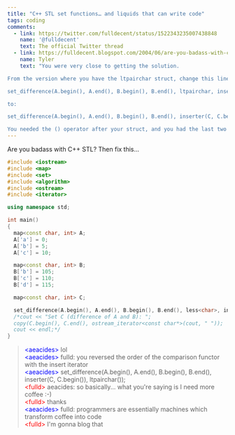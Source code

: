 ```yaml
---
title: "C++ STL set functions… and liquids that can write code"
tags: coding
comments:
  - link: https://twitter.com/fulldecent/status/1522343235007438848
    name: '@fulldecent'
    text: The official Twitter thread
  - link: https://fulldecent.blogspot.com/2004/06/are-you-badass-with-c-then-fix-this.html?showComment=1087170900000#c108717092705622985
    name: Tyler
    text: "You were very close to getting the solution.

From the version where you have the ltpairchar struct, change this line:

set_difference(A.begin(), A.end(), B.begin(), B.end(), ltpairchar, inserter(C, C.begin()) );

to:

set_difference(A.begin(), A.end(), B.begin(), B.end(), inserter(C, C.begin()), ltpairchar());

You needed the () operator after your struct, and you had the last two arguments out of order."
---
```


Are you badass with C++ STL? Then fix this...

```c++
#include <iostream>
#include <map>
#include <set>
#include <algorithm>
#include <ostream>
#include <iterator>

using namespace std;

int main()
{
  map<const char, int> A;
  A['a'] = 0;
  A['b'] = 5;
  A['c'] = 10;

  map<const char, int> B;
  B['b'] = 105;
  B['c'] = 110;
  B['d'] = 115;

  map<const char, int> C;

  set_difference(A.begin(), A.end(), B.begin(), B.end(), less<char>, inserter(C, C.begin()) );
  /*cout << "Set C (difference of A and B): ";
  copy(C.begin(), C.end(), ostream_iterator<const char*>(cout, " "));
  cout << endl;*/
}
```

> <span style="color:blue">&lt;aeacides&gt;</span> lol<br>
> <span style="color:blue">&lt;aeacides&gt;</span> fulld: you reversed the order of the comparison functor with the insert iterator<br>
> <span style="color:blue">&lt;aeacides&gt;</span> set_difference(A.begin(), A.end(), B.begin(), B.end(), inserter(C, C.begin()), ltpairchar());<br>
> <span style="color:red">&lt;fulld&gt;</span> aeacides: so basically... what you're saying is I need more coffee :-)<br>
> <span style="color:red">&lt;fulld&gt;</span> thanks<br>
> <span style="color:blue">&lt;aeacides&gt;</span> fulld: programmers are essentially machines which transform coffee into code<br>
> <span style="color:red">&lt;fulld&gt;</span> I'm gonna blog that